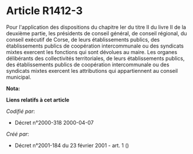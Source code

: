 # Article R1412-3

Pour l'application des dispositions du chapitre Ier du titre II du livre II de la deuxième partie, les présidents de conseil
général, de conseil régional, du conseil exécutif de Corse, de leurs établissements publics, des établissements publics de
coopération intercommunale ou des syndicats mixtes exercent les fonctions qui sont dévolues au maire. Les organes délibérants
des collectivités territoriales, de leurs établissements publics, des établissements publics de coopération intercommunale ou
des syndicats mixtes exercent les attributions qui appartiennent au conseil municipal.

**Nota:**



**Liens relatifs à cet article**

_Codifié par_:

  - Décret n°2000-318 2000-04-07

_Créé par_:

  - Décret n°2001-184 du 23 février 2001 - art. 1 ()
